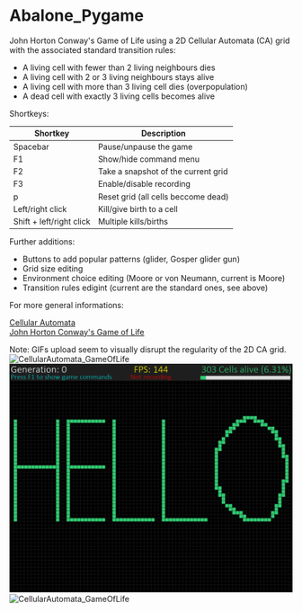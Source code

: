 # Abalone_Pygame
John Horton Conway's Game of Life using a 2D Cellular Automata (CA) grid with the associated standard transition rules:

- A living cell with fewer than 2 living neighbours dies
- A living cell with 2 or 3 living neighbours stays alive
- A living cell with more than 3 living cell dies (overpopulation)
- A dead cell with exactly 3 living cells becomes alive

Shortkeys:

| Shortkey | Description |
| --- | --- |
| Spacebar | Pause/unpause the game |
| F1 | Show/hide command menu |
| F2 | Take a snapshot of the current grid |
| F3 | Enable/disable recording |
| p  | Reset grid (all cells beccome dead) |
| Left/right click | Kill/give birth to a cell |
| Shift + left/right click | Multiple kills/births |

Further additions:

- Buttons to add popular patterns (glider, Gosper glider gun)
- Grid size editing
- Environment choice editing (Moore or von Neumann, current is Moore)
- Transition rules edigint (current are the standard ones, see above)

For more general informations: 

[Cellular Automata](https://en.wikipedia.org/wiki/Cellular_automaton)\
[John Horton Conway's Game of Life](https://en.wikipedia.org/wiki/Conway%27s_Game_of_Life)

Note: GIFs upload seem to visually disrupt the regularity of the 2D CA grid.
![CellularAutomata_GameOfLife](screenshots/cells_selection.gif)
![CellularAutomata_GameOfLife](screenshots/01.png)
![CellularAutomata_GameOfLife](screenshots/cells_evolution.gif)
